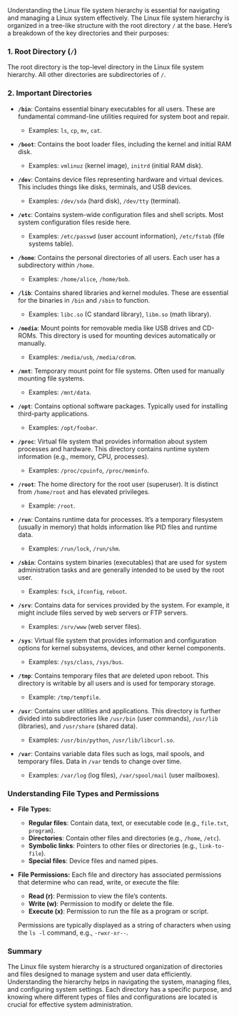 Understanding the Linux file system hierarchy is essential for navigating and managing a Linux system effectively. The Linux file system hierarchy is organized in a tree-like structure with the root directory `/` at the base. Here’s a breakdown of the key directories and their purposes:

### **1. Root Directory (`/`)**

The root directory is the top-level directory in the Linux file system hierarchy. All other directories are subdirectories of `/`.

### **2. Important Directories**

- **`/bin`**: Contains essential binary executables for all users. These are fundamental command-line utilities required for system boot and repair.
  - Examples: `ls`, `cp`, `mv`, `cat`.

- **`/boot`**: Contains the boot loader files, including the kernel and initial RAM disk.
  - Examples: `vmlinuz` (kernel image), `initrd` (initial RAM disk).

- **`/dev`**: Contains device files representing hardware and virtual devices. This includes things like disks, terminals, and USB devices.
  - Examples: `/dev/sda` (hard disk), `/dev/tty` (terminal).

- **`/etc`**: Contains system-wide configuration files and shell scripts. Most system configuration files reside here.
  - Examples: `/etc/passwd` (user account information), `/etc/fstab` (file systems table).

- **`/home`**: Contains the personal directories of all users. Each user has a subdirectory within `/home`.
  - Examples: `/home/alice`, `/home/bob`.

- **`/lib`**: Contains shared libraries and kernel modules. These are essential for the binaries in `/bin` and `/sbin` to function.
  - Examples: `libc.so` (C standard library), `libm.so` (math library).

- **`/media`**: Mount points for removable media like USB drives and CD-ROMs. This directory is used for mounting devices automatically or manually.
  - Examples: `/media/usb`, `/media/cdrom`.

- **`/mnt`**: Temporary mount point for file systems. Often used for manually mounting file systems.
  - Examples: `/mnt/data`.

- **`/opt`**: Contains optional software packages. Typically used for installing third-party applications.
  - Examples: `/opt/foobar`.

- **`/proc`**: Virtual file system that provides information about system processes and hardware. This directory contains runtime system information (e.g., memory, CPU, processes).
  - Examples: `/proc/cpuinfo`, `/proc/meminfo`.

- **`/root`**: The home directory for the root user (superuser). It is distinct from `/home/root` and has elevated privileges.
  - Example: `/root`.

- **`/run`**: Contains runtime data for processes. It’s a temporary filesystem (usually in memory) that holds information like PID files and runtime data.
  - Examples: `/run/lock`, `/run/shm`.

- **`/sbin`**: Contains system binaries (executables) that are used for system administration tasks and are generally intended to be used by the root user.
  - Examples: `fsck`, `ifconfig`, `reboot`.

- **`/srv`**: Contains data for services provided by the system. For example, it might include files served by web servers or FTP servers.
  - Examples: `/srv/www` (web server files).

- **`/sys`**: Virtual file system that provides information and configuration options for kernel subsystems, devices, and other kernel components.
  - Examples: `/sys/class`, `/sys/bus`.

- **`/tmp`**: Contains temporary files that are deleted upon reboot. This directory is writable by all users and is used for temporary storage.
  - Example: `/tmp/tempfile`.

- **`/usr`**: Contains user utilities and applications. This directory is further divided into subdirectories like `/usr/bin` (user commands), `/usr/lib` (libraries), and `/usr/share` (shared data).
  - Examples: `/usr/bin/python`, `/usr/lib/libcurl.so`.

- **`/var`**: Contains variable data files such as logs, mail spools, and temporary files. Data in `/var` tends to change over time.
  - Examples: `/var/log` (log files), `/var/spool/mail` (user mailboxes).

### **Understanding File Types and Permissions**

- **File Types:**
  - **Regular files**: Contain data, text, or executable code (e.g., `file.txt`, `program`).
  - **Directories**: Contain other files and directories (e.g., `/home`, `/etc`).
  - **Symbolic links**: Pointers to other files or directories (e.g., `link-to-file`).
  - **Special files**: Device files and named pipes.

- **File Permissions:**
  Each file and directory has associated permissions that determine who can read, write, or execute the file:
  - **Read (r)**: Permission to view the file’s contents.
  - **Write (w)**: Permission to modify or delete the file.
  - **Execute (x)**: Permission to run the file as a program or script.

  Permissions are typically displayed as a string of characters when using the `ls -l` command, e.g., `-rwxr-xr--`.

### **Summary**

The Linux file system hierarchy is a structured organization of directories and files designed to manage system and user data efficiently. Understanding the hierarchy helps in navigating the system, managing files, and configuring system settings. Each directory has a specific purpose, and knowing where different types of files and configurations are located is crucial for effective system administration.
